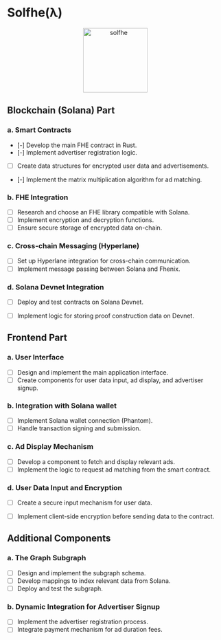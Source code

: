 # Solfhe(λ)

<div align="center">
  <img src="https://github.com/user-attachments/assets/7e0eabd6-4f28-4a75-acb2-22dd5e724981" alt="solfhe" width="150">
</div>



## Blockchain (Solana) Part

### a. Smart Contracts
- [-] Develop the main FHE contract in Rust.
- [-] Implement advertiser registration logic.
- [ ] Create data structures for encrypted user data and advertisements.
- [-] Implement the matrix multiplication algorithm for ad matching.

### b. FHE Integration
- [ ] Research and choose an FHE library compatible with Solana.
- [ ] Implement encryption and decryption functions.
- [ ] Ensure secure storage of encrypted data on-chain.

### c. Cross-chain Messaging (Hyperlane)
- [ ] Set up Hyperlane integration for cross-chain communication.
- [ ] Implement message passing between Solana and Fhenix.

### d. Solana Devnet Integration
- [ ] Deploy and test contracts on Solana Devnet.
- [ ] Implement logic for storing proof construction data on Devnet.


## Frontend Part

### a. User Interface
- [ ] Design and implement the main application interface.
- [ ] Create components for user data input, ad display, and advertiser signup.

### b. Integration with Solana wallet
- [ ] Implement Solana wallet connection (Phantom).
- [ ] Handle transaction signing and submission.

### c. Ad Display Mechanism
- [ ] Develop a component to fetch and display relevant ads.
- [ ] Implement the logic to request ad matching from the smart contract.

### d. User Data Input and Encryption
- [ ] Create a secure input mechanism for user data.
- [ ] Implement client-side encryption before sending data to the contract.


## Additional Components

### a. The Graph Subgraph
- [ ] Design and implement the subgraph schema.
- [ ] Develop mappings to index relevant data from Solana.
- [ ] Deploy and test the subgraph.

### b. Dynamic Integration for Advertiser Signup
- [ ] Implement the advertiser registration process.
- [ ] Integrate payment mechanism for ad duration fees.
